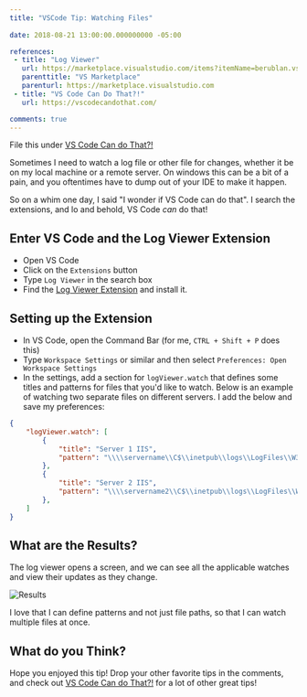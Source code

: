 ```yaml
---
title: "VSCode Tip: Watching Files"
 
date: 2018-08-21 13:00:00.000000000 -05:00

references:
 - title: "Log Viewer"
   url: https://marketplace.visualstudio.com/items?itemName=berublan.vscode-log-viewer
   parenttitle: "VS Marketplace"
   parenturl: https://marketplace.visualstudio.com
 - title: "VS Code Can Do That?!"
   url: https://vscodecandothat.com/

comments: true
---
```


File this under [VS Code Can do That?!](https://vscodecandothat.com/)

Sometimes I need to watch a log file or other file for changes, whether it be on my local machine or a remote server. On windows this can be a bit of a pain, and you oftentimes have to dump out of your IDE to make it happen.

So on a whim one day, I said "I wonder if VS Code can do that". I search the extensions, and lo and behold, VS Code *can* do that!

## Enter VS Code and the Log Viewer Extension

* Open VS Code
* Click on the `Extensions` button
* Type `Log Viewer` in the search box
* Find the [Log Viewer Extension](https://marketplace.visualstudio.com/items?itemName=berublan.vscode-log-viewer) and install it.

## Setting up the Extension

* In VS Code, open the Command Bar (for me, `CTRL + Shift + P` does this)
* Type `Workspace Settings` or similar and then select `Preferences: Open Workspace Settings`
* In the settings, add a section for `logViewer.watch` that defines some titles and patterns for files that you'd like to watch. Below is an example of watching two separate files on different servers. I add the below and save my preferences:

```json
{
    "logViewer.watch": [
        {
            "title": "Server 1 IIS",
            "pattern": "\\\\servername\\C$\\inetpub\\logs\\LogFiles\\W3SVC2\\u_ex180718.log"
        },
        {
            "title": "Server 2 IIS",
            "pattern": "\\\\servername2\\C$\\inetpub\\logs\\LogFiles\\W3SVC2\\u_ex180718.log"
        },
    ]
}
```

## What are the Results?
The log viewer opens a screen, and we can see all the applicable watches and view their updates as they change.

![Results]({{site.post-images}}//2018-08-21_vscode-logviewer-watches.png)

I love that I can define patterns and not just file paths, so that I can watch multiple files at once.

## What do you Think?
Hope you enjoyed this tip! Drop your other favorite tips in the comments, and check out [VS Code Can do That?!](https://vscodecandothat.com/) for a lot of other great tips!